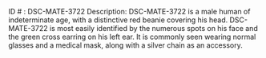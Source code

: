 ID # : DSC-MATE-3722
Description: DSC-MATE-3722 is a male human of indeterminate age, with a distinctive red beanie covering his head. DSC-MATE-3722 is most easily identified by the numerous spots on his face and the green cross earring on his left ear. It is commonly seen wearing normal glasses and a medical mask, along with a silver chain as an accessory.